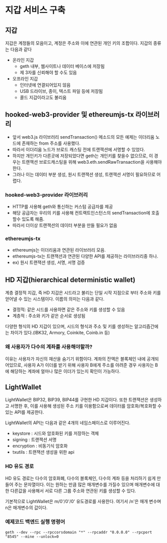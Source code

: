 # 지갑 서비스 구축

## 지갑

지갑은 계정들의 모음이고, 계정은 주소와 이에 연관된 개인 키의 조합이다. 지갑의 종류는 다음과 같다

- 온라인 지갑 
  - geth 내부, 웹사이트나 데이터 베이스에 저장됨
  - 제 3자를 신뢰해야 할 수도 있음
- 오프라인 지갑
  - 인터넷에 연결되어있지 않음
  - USB 드라이브, 종이, 텍스트 파일 등에 저장됨
  - 콜드 지갑이라고도 불리움

## hooked-web3-provider 및 ethereumjs-tx 라이브러리

- 앞서 web3.js 라이브러리 sendTransaction() 메소드의 모든 예제는 이더리움 노드에 존재하는 from 주소를 사용했다.
- 따라서 이더리움 노드가 브로드 캐스팅 전에 트랜잭션에 서명할 수 있었다.
- 하지만 개인키가 다른곳에 저장되었다면 geth는 개인키를 찾을수 없으므로, 이 경우는 트랜잭션 브로드캐스팅을 위해 web3.eth.sendRawTransaction을 사용해야한다.
- 그러나 이는 데이터 부분 생성, 원시 트랜잭션 생성, 트랜잭션 서명이 필요하므로 어렵다.

### hooked-web3-provider 라이브러리

- HTTP를 사용해 geth와 통신하는 커스텀 공급자를 제공
- 해당 공급자는 우리의 키를 사용해 컨트랙트인스턴스의 sendTransaction에 호출할수 있도록 해줌.
- 따라서 더이상 트랜잭션의 데이터 부분을 만들 필요가 없음

### ethereumjs-tx

- ethereumjs는 이더리움과 연관된 라이브러리 모음.
- ethereumjs-tx는 트랜잭션과 연관된 다양한 API를 제공하는 라이브러리중 하나.
- ex) 원시 트랜잭션 생성, 서명, 서명 검증

## HD 지갑(hierarchical deterministic wallet)

계층 결정적 지갑, 즉 HD 지갑은 시드라고 불리는 단일 시작 지점으로 부터 주소와 키를 얻어낼 수 있는 시스템이다. 이름의 의미는 다음과 같다.

- 결정적: 같은 시드를 사용하면 같은 주소와 키를 생성할 수 있음
- 계층적 : 주소와 키가 같은 순서로 생성됨

다양한 형식의 HD 지갑이 있으며, 시드의 형식과 주소 및 키를 생성하는 알고리즘간에는 차이가 있다.(IBK32, Armory, Coinkite, Coinb.in 등)

### 왜 사용자가 다수의 계좌를 사용해야할까?

이유는 사용자가 자신의 재산을 숨기기 위함이다.
계좌의 잔액은 블록체인 내에 공개되어있므로, 사용자 A가 이더를 받기 위해 사용자 B에게 주소를 아려준 경우 사용자는 B에 해당하는 계좌에 얼마나 많은 이더가 있는지 확인이 가능하다.

## LightWallet

LightWallet은 BIP32, BIP39, BIP44를 구현한 HD 지갑이다.
또한 트랜잭션은 생성하고 서명한 후, 이를 사용해 생성된 주소 키를 이용함으로써 데이터를 암호화/복호화할 수 있는 API를 제공한다.

LightWallet의 API는 다음과 같은 4개의 네임스페이스로 이루어진다.

- keystore : 시드와 암호화된 키를 저장하는 객체
- signing : 트랜잭션 서명
- encryption : 비동기식 암호화
- txutils : 트랜잭션 생성을 위한 api

### HD 유도 경로

HD 유도 경로는 다수의 암호화폐, 다수의 블록체인, 다수의 계좌 등을 처리하기 쉽게 만들어 주는 문자열이다.
이는 원하는 만큼 많은 매개변수를 가질수 있으며 매개변수에 대한 다른값을 사용해서 서로 다른 그룹 주소와 연관된 키를 생성할 수 있다.

기본적으로 LightWallet은 m/0'/0'/0' 유도경로를 사용한다. 여기서 /n'은 매개 변수며 n은 매개변수의 값이다.


### 예제코드 백엔드 실행 명령어

```
geth --dev --rpc --rpccorsdomain "*" --rpcaddr "0.0.0.0" --rpcport "8545" --mine --unlock=0
```